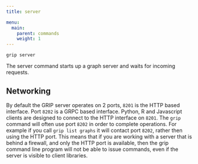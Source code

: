 ```yaml
---
title: server

menu:
  main:
    parent: commands
    weight: 1
---
```


```
grip server
```

The server command starts up a graph server and waits for incoming requests.

## Networking
By default the GRIP server operates on 2 ports, `8201` is the HTTP based interface.
Port `8202` is a GRPC based interface. Python, R and Javascript clients are designed
to connect to the HTTP interface on `8201`. The `grip` command will often use
port `8202` in order to complete operations. For example if you call `grip list graphs`
it will contact port `8202`, rather then using the HTTP port. This means that if
you are working with a server that is behind a firewall, and only the HTTP port is
available, then the grip command line program will not be able to issue commands,
even if the server is visible to client libraries.
